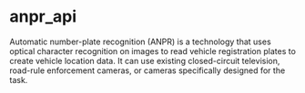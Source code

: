 # anpr_api
Automatic number-plate recognition (ANPR) is a technology that uses optical character recognition on images to read vehicle registration plates to create vehicle location data. It can use existing closed-circuit television, road-rule enforcement cameras, or cameras specifically designed for the task. 
